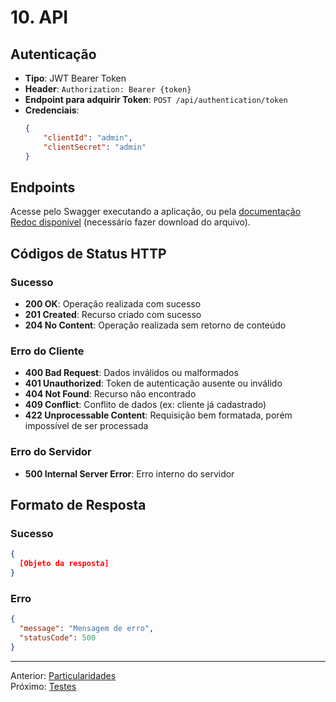 # 10. API

## Autenticação
- **Tipo**: JWT Bearer Token
- **Header**: `Authorization: Bearer {token}`
- **Endpoint para adquirir Token**: `POST /api/authentication/token`
- **Credenciais**:
    ```json
    {
        "clientId": "admin",
        "clientSecret": "admin"
    }
    ```

## Endpoints

Acesse pelo Swagger executando a aplicação, ou pela [documentação Redoc disponível](attachments/oficina_mecanica_api_docs.html) (necessário fazer download do arquivo).

## Códigos de Status HTTP

### Sucesso
- **200 OK**: Operação realizada com sucesso
- **201 Created**: Recurso criado com sucesso
- **204 No Content**: Operação realizada sem retorno de conteúdo

### Erro do Cliente
- **400 Bad Request**: Dados inválidos ou malformados
- **401 Unauthorized**: Token de autenticação ausente ou inválido
- **404 Not Found**: Recurso não encontrado
- **409 Conflict**: Conflito de dados (ex: cliente já cadastrado)
- **422 Unprocessable Content**: Requisição bem formatada, porém impossível de ser processada

### Erro do Servidor
- **500 Internal Server Error**: Erro interno do servidor

## Formato de Resposta

### Sucesso
```json
{
  [Objeto da resposta]
}
```

### Erro
```json
{
  "message": "Mensagem de erro",
  "statusCode": 500
}
```

---
Anterior: [Particularidades](9_particularidades.md)  
Próximo: [Testes](11_testes.md)
